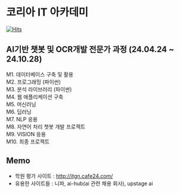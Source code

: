 # 코리아 IT 아카데미
[![Hits](https://hits.seeyoufarm.com/api/count/incr/badge.svg?url=https%3A%2F%2Fgithub.com%2Fleedoheon98%2Fkita_2404&count_bg=%2379C83D&title_bg=%23555555&icon=github.svg&icon_color=%23E7E7E7&title=hits&edge_flat=false)](https://hits.seeyoufarm.com)
## AI기반 챗봇 및 OCR개발 전문가 과정 (24.04.24 ~ 24.10.28)
M1. 데이터베이스 구축 및 활용  
M2. 프로그래밍 (파이썬)  
M3. 분석 라이브러리 (파이썬)  
M4. 웹 애플리케이션 구축  
M5. 머신러닝  
M6. 딥러닝  
M7. NLP 응용  
M8. 자연어 처리 챗봇 개발 프로젝트  
M9. VISION 응용  
M10. 최종 프로젝트  
  
## Memo
- 학원 평가 사이트 : http://itgn.cafe24.com/
- 유용한 사이트들 : 니파, ai-hub(ai 관련 채용 회사), upstage ai
